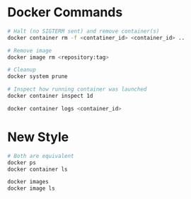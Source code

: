 Docker Commands
===============

```bash
# Halt (no SIGTERM sent) and remove container(s)
docker container rm -f <contatiner_id> <container_id> ..

# Remove image
docker image rm <repository:tag>

# Cleanup
docker system prune

# Inspect how running container was launched
docker container inspect 1d

docker container logs <container_id>

```



New Style
=========
```bash
# Both are equivalent
docker ps
docker container ls

docker images
docker image ls
```
